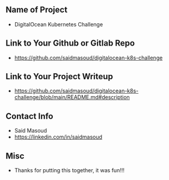 ## Name of Project 
* DigitalOcean Kubernetes Challenge
 
## Link to Your Github or Gitlab Repo
* https://github.com/saidmasoud/digitalocean-k8s-challenge

## Link to Your Project Writeup
* https://github.com/saidmasoud/digitalocean-k8s-challenge/blob/main/README.md#description

## Contact Info
* Said Masoud
* https://linkedin.com/in/saidmasoud

## Misc 
* Thanks for putting this together, it was fun!!!
